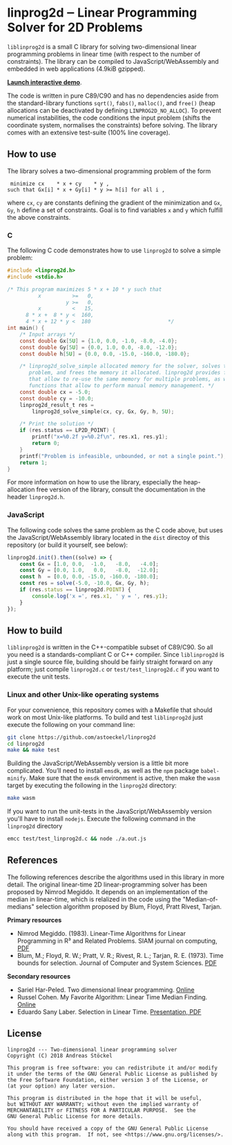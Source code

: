 # linprog2d ‒ Linear Programming Solver for 2D Problems

`liblinprog2d` is a small C library for solving two-dimensional linear programming problems in linear time (with respect to the number of constraints). The library can be compiled to JavaScript/WebAssembly and embedded in web applications (4.9kiB gzipped).

**[Launch interactive demo](https://rawgit.com/astoeckel/linprog2d/master/examples/linprog2d_interactive.html)**.

The code is written in pure C89/C90 and has no dependencies aside from the standard-library functions `sqrt()`, `fabs()`, `malloc()`, and `free()` (heap allocations can be deactivated by defining `LINPROG2D_NO_ALLOC`). To prevent numerical instabilities, the code conditions the input problem (shifts the coordinate system, normalises the constraints) before solving. The library comes with an extensive test-suite (100% line coverage).

## How to use

The library solves a two-dimensional programming problem of the form
```
 minimize cx    * x + cy    * y ,
such that Gx[i] * x + Gy[i] * y >= h[i] for all i ,
```
where `cx`, `cy` are constants defining the gradient of the minimization and `Gx`, `Gy`, `h` define a set of constraints. Goal is to find variables `x` and `y` which fulfill the above constraints.

### C

The following C code demonstrates how to use `linprog2d` to solve a simple problem:

```c
#include <linprog2d.h>
#include <stdio.h>

/* This program maximizes 5 * x + 10 * y such that
          x          >=   0,
                   y >=   0,
          x          <   15,
      8 * x +  8 * y <  160,
      4 * x + 12 * y <  180                         */
int main() {
	/* Input arrays */
	const double Gx[5U] = {1.0, 0.0, -1.0, -8.0, -4.0};
	const double Gy[5U] = {0.0, 1.0, 0.0, -8.0, -12.0};
	const double h[5U] = {0.0, 0.0, -15.0, -160.0, -180.0};

	/* linprog2d_solve_simple allocated memory for the solver, solves the
	   problem, and frees the memory it allocated. linprog2d provides functions
	   that allow to re-use the same memory for multiple problems, as well as
	   functions that allow to perform manual memory management. */
	const double cx = -5.0;
	const double cy = -10.0;
	linprog2d_result_t res =
	    linprog2d_solve_simple(cx, cy, Gx, Gy, h, 5U);

	/* Print the solution */
	if (res.status == LP2D_POINT) {
		printf("x=%0.2f y=%0.2f\n", res.x1, res.y1);
		return 0;
	}
	printf("Problem is infeasible, unbounded, or not a single point.");
	return 1;
}
```

For more information on how to use the library, especially the heap-allocation free version of the library, consult the documentation in the header `linprog2d.h`.

### JavaScript

The following code solves the same problem as the C code above, but uses the JavaScript/WebAssembly library located in the `dist` directoy of this repository (or build it yourself, see below):
```javascript
linprog2d.init().then((solve) => {
	const Gx = [1.0, 0.0,  -1.0,   -8.0,   -4.0];
	const Gy = [0.0, 1.0,   0.0,   -8.0,  -12.0];
	const h  = [0.0, 0.0, -15.0, -160.0, -180.0];
	const res = solve(-5.0, -10.0, Gx, Gy, h);
	if (res.status == linprog2d.POINT) {
		console.log('x =', res.x1, ' y = ', res.y1);
	}
});
```

## How to build

`liblinprog2d` is written in the C++-compatible subset of C89/C90. So all you need is a standards-compliant C or C++ compiler. Since `liblinprog2d` is just a single source file, building should be fairly straight forward on any platform; just compile `linprog2d.c` or `test/test_linprog2d.c` if you want to execute the unit tests.

### Linux and other Unix-like operating systems

For your convenience, this repository comes with a Makefile that should work on most Unix-like platforms. To build and test `liblinprog2d` just execute the following on your command line:
```sh
git clone https://github.com/astoeckel/linprog2d
cd linprog2d
make && make test
```

Building the JavaScript/WebAssembly version is a little bit more complicated. You’ll need to install `emsdk`, as well as the `npm` package `babel-minify`. Make sure that the `emsdk` environment is active, then make the `wasm` target by executing the following in the `linprog2d` directory:
```sh
make wasm
```
If you want to run the unit-tests in the JavaScript/WebAssembly version you'll have to install `nodejs`. Execute the following command in the `linprog2d` directory
```sh
emcc test/test_linprog2d.c && node ./a.out.js
```

## References

The following references describe the algorithms used in this library in more detail. The original linear-time 2D linear-programming solver has been proposed by Nimrod Megiddo. It depends on an implementation of the median in linear-time, which is relalized in the code using the "Median-of-medians" selection algorithm proposed by Blum, Floyd, Pratt Rivest, Tarjan.

**Primary resources**
* Nimrod Megiddo. (1983). Linear-Time Algorithms for Linear Programming in R³ and Related Problems. SIAM journal on computing, [PDF](http://epubs.siam.org/doi/pdf/10.1137/0212052)
* Blum, M.; Floyd, R. W.; Pratt, V. R.; Rivest, R. L.; Tarjan, R. E. (1973). Time bounds for selection. Journal of Computer and System Sciences. [PDF](http://people.csail.mit.edu/rivest/pubs/BFPRT73.pdf)

**Secondary resources**
* Sariel Har-Peled. Two dimensional linear programming. [Online](http://sarielhp.org/research/CG/applets/linear_prog/main.html)
* Russel Cohen. My Favorite Algorithm: Linear Time Median Finding. [Online](https://rcoh.me/posts/linear-time-median-finding/)
* Eduardo Sany Laber. Selection in Linear Time. [Presentation, PDF](http://www-di.inf.puc-rio.br/~laber/median-lineartime.pdf)

## License

```
linprog2d --- Two-dimensional linear programming solver
Copyright (C) 2018 Andreas Stöckel

This program is free software: you can redistribute it and/or modify
it under the terms of the GNU General Public License as published by
the Free Software Foundation, either version 3 of the License, or
(at your option) any later version.

This program is distributed in the hope that it will be useful,
but WITHOUT ANY WARRANTY; without even the implied warranty of
MERCHANTABILITY or FITNESS FOR A PARTICULAR PURPOSE.  See the
GNU General Public License for more details.

You should have received a copy of the GNU General Public License
along with this program.  If not, see <https://www.gnu.org/licenses/>.
```

